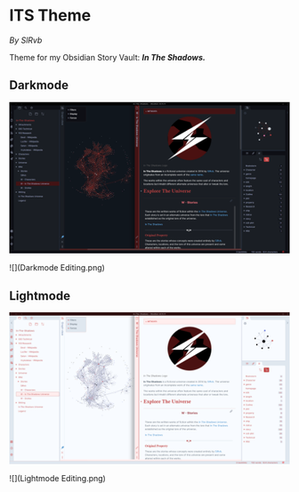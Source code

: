 # ITS Theme
*By SlRvb*

Theme for my Obsidian Story Vault: ***In The Shadows.***

## Darkmode

![](Darkmode.png)

![](Darkmode Editing.png)


## Lightmode

![](Lightmode.png)

![](Lightmode Editing.png)
